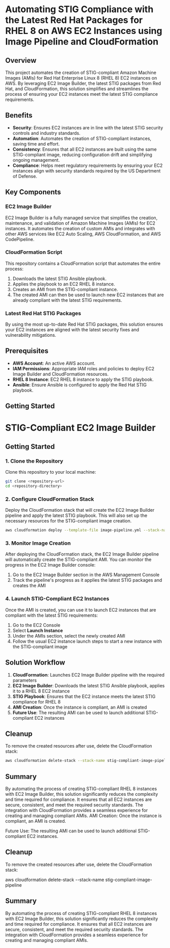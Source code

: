 # Automating STIG Compliance with the Latest Red Hat Packages for RHEL 8 on AWS EC2 Instances using Image Pipeline and CloudFormation

## Overview

This project automates the creation of STIG-compliant Amazon Machine Images (AMIs) for Red Hat Enterprise Linux 8 (RHEL 8) EC2 instances on AWS. By leveraging EC2 Image Builder, the latest STIG packages from Red Hat, and CloudFormation, this solution simplifies and streamlines the process of ensuring your EC2 instances meet the latest STIG compliance requirements.

## Benefits
- **Security**: Ensures EC2 instances are in line with the latest STIG security controls and industry standards.
- **Automation**: Automates the creation of STIG-compliant instances, saving time and effort.
- **Consistency**: Ensures that all EC2 instances are built using the same STIG-compliant image, reducing configuration drift and simplifying ongoing management.
- **Compliance**: Helps meet regulatory requirements by ensuring your EC2 instances align with security standards required by the US Department of Defense.

## Key Components

### EC2 Image Builder
EC2 Image Builder is a fully managed service that simplifies the creation, maintenance, and validation of Amazon Machine Images (AMIs) for EC2 instances. It automates the creation of custom AMIs and integrates with other AWS services like EC2 Auto Scaling, AWS CloudFormation, and AWS CodePipeline.

### CloudFormation Script
This repository contains a CloudFormation script that automates the entire process:
1. Downloads the latest STIG Ansible playbook.
2. Applies the playbook to an EC2 RHEL 8 instance.
3. Creates an AMI from the STIG-compliant instance.
4. The created AMI can then be used to launch new EC2 instances that are already compliant with the latest STIG requirements.

### Latest Red Hat STIG Packages
By using the most up-to-date Red Hat STIG packages, this solution ensures your EC2 instances are aligned with the latest security fixes and vulnerability mitigations.

## Prerequisites
- **AWS Account**: An active AWS account.
- **IAM Permissions**: Appropriate IAM roles and policies to deploy EC2 Image Builder and CloudFormation resources.
- **RHEL 8 Instance**: EC2 RHEL 8 instance to apply the STIG playbook.
- **Ansible**: Ensure Ansible is configured to apply the Red Hat STIG playbook.

## Getting Started

# STIG-Compliant EC2 Image Builder

## Getting Started

### 1. Clone the Repository

Clone this repository to your local machine:

```bash
git clone <repository-url>
cd <repository-directory>
```

### 2. Configure CloudFormation Stack

Deploy the CloudFormation stack that will create the EC2 Image Builder pipeline and apply the latest STIG playbook. This will also set up the necessary resources for the STIG-compliant image creation.

```bash
aws cloudformation deploy --template-file image-pipeline.yml --stack-name stig-compliant-image-pipeline --capabilities CAPABILITY_NAMED_IAM
```

### 3. Monitor Image Creation

After deploying the CloudFormation stack, the EC2 Image Builder pipeline will automatically create the STIG-compliant AMI. You can monitor the progress in the EC2 Image Builder console:

1. Go to the EC2 Image Builder section in the AWS Management Console
2. Track the pipeline's progress as it applies the latest STIG packages and creates the AMI

### 4. Launch STIG-Compliant EC2 Instances

Once the AMI is created, you can use it to launch EC2 instances that are compliant with the latest STIG requirements:

1. Go to the EC2 Console
2. Select **Launch Instance**
3. Under the AMIs section, select the newly created AMI
4. Follow the usual EC2 instance launch steps to start a new instance with the STIG-compliant image

## Solution Workflow

1. **CloudFormation**: Launches EC2 Image Builder pipeline with the required parameters
2. **EC2 Image Builder**: Downloads the latest STIG Ansible playbook, applies it to a RHEL 8 EC2 instance
3. **STIG Playbook**: Ensures that the EC2 instance meets the latest STIG compliance for RHEL 8
4. **AMI Creation**: Once the instance is compliant, an AMI is created
5. **Future Use**: The resulting AMI can be used to launch additional STIG-compliant EC2 instances

## Cleanup

To remove the created resources after use, delete the CloudFormation stack:

```bash
aws cloudformation delete-stack --stack-name stig-compliant-image-pipeline
```

## Summary

By automating the process of creating STIG-compliant RHEL 8 instances with EC2 Image Builder, this solution significantly reduces the complexity and time required for compliance. It ensures that all EC2 instances are secure, consistent, and meet the required security standards. The integration with CloudFormation provides a seamless experience for creating and managing compliant AMIs.
AMI Creation: Once the instance is compliant, an AMI is created.

Future Use: The resulting AMI can be used to launch additional STIG-compliant EC2 instances.

## Cleanup
To remove the created resources after use, delete the CloudFormation stack:

aws cloudformation delete-stack --stack-name stig-compliant-image-pipeline

## Summary
By automating the process of creating STIG-compliant RHEL 8 instances with EC2 Image Builder, this solution significantly reduces the complexity and time required for compliance. It ensures that all EC2 instances are secure, consistent, and meet the required security standards. The integration with CloudFormation provides a seamless experience for creating and managing compliant AMIs.
